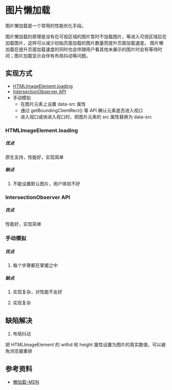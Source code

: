 # 图片懒加载

图片懒加载是一个常用的性能优化手段。

图片懒加载的原理是没有在可视区域的图片暂时不加载图片，等进入可视区域后在加载图片，这样可以减少初始页面加载的图片数量而提升页面加载速度。 图片懒加载在提升页面加载速度的同时也会伴随用户看其他未展示的图片时会有等待时间；图片加载显示会伴有布局抖动等问题。

## 实现方式

- [HTMLImageElement.loading](https://developer.mozilla.org/zh-CN/docs/Web/API/HTMLImageElement/loading)
- [IntersectionObserver API](https://developer.mozilla.org/zh-CN/docs/Web/API/IntersectionObserver)
- 手动模拟
  - 在图片元素上设置 data-src 属性
  - 通过 getBoundingClientRect() 等 API 确认元素是否进入视口
  - 进入视口或快进入视口时，把图片元素的 src 属性替换为 data-src

### HTMLImageElement.loading

##### 优点

原生支持，性能好，实现简单

##### 缺点

1. 不能设置默认图片，用户体验不好

### IntersectionObserver API

##### 优点

性能好，实现简单

### 手动模拟

##### 优点

1. 每个步骤都在掌握之中

##### 缺点

1. 实现复杂，对性能不友好

1. 实现复杂

## 缺陷解决

1. 布局抖动

把 HTMLImageElement 的 withd 和 height 属性设置为图片的真实数值，可以避免浏览器重排

## 参考资料

- [懒加载-MDN](https://developer.mozilla.org/zh-CN/docs/Web/Performance/Lazy_loading)
